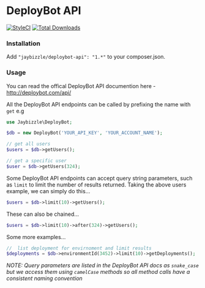 # DeployBot API
[![StyleCI](https://styleci.io/repos/40478608/shield)](https://styleci.io/repos/40478608) [![Total Downloads](https://img.shields.io/packagist/dt/JayBizzle/DeployBot-API.svg?style=flat-square)](https://packagist.org/packages/jaybizzle/deploybot-api)
### Installation
Add `"jaybizzle/deploybot-api": "1.*"` to your composer.json.

### Usage
You can read the offical DeployBot API documention here - http://deploybot.com/api/

All the DeployBot API endpoints can be called by prefixing the name with `get` e.g

```php
use Jaybizzle\DeployBot;

$db = new DeployBot('YOUR_API_KEY', 'YOUR_ACCOUNT_NAME');

// get all users
$users = $db->getUsers();

// get a specific user
$user = $db->getUsers(324);
```

Some DeployBot API endpoints can accept query string parameters, such as `limit` to limit the number of results returned. Taking the above users example, we can simply do this...

```php
$users = $db->limit(10)->getUsers();
```

These can also be chained...

```php
$users = $db->limit(10)->after(324)->getUsers();
```

Some more examples...

```php
//  list deployment for envirnoment and limit results
$deployments = $db->environmentId(3452)->limit(10)->getDeployments();
```

_NOTE: Query parameters are listed in the DeployBot API docs as `snake_case` but we access them using `camelCase` methods so all method calls have a consistent naming convention_
